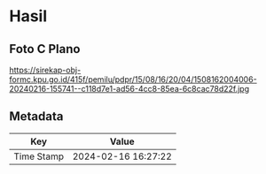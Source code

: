 # Hasil

## Foto C Plano

https://sirekap-obj-formc.kpu.go.id/415f/pemilu/pdpr/15/08/16/20/04/1508162004006-20240216-155741--c118d7e1-ad56-4cc8-85ea-6c8cac78d22f.jpg


## Metadata

| Key        | Value               |
| ---------- | ------------------- |
| Time Stamp | 2024-02-16 16:27:22 |



